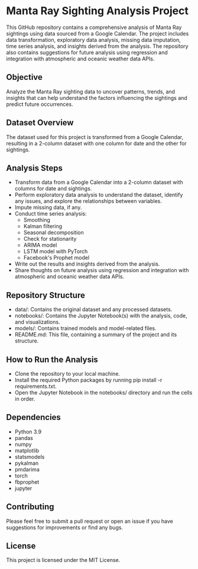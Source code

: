 # Manta Ray Sighting Analysis Project
This GitHub repository contains a comprehensive analysis of Manta Ray sightings using data sourced from a Google Calendar. The project includes data transformation, exploratory data analysis, missing data imputation, time series analysis, and insights derived from the analysis. The repository also contains suggestions for future analysis using regression and integration with atmospheric and oceanic weather data APIs.

## Objective
Analyze the Manta Ray sighting data to uncover patterns, trends, and insights that can help understand the factors influencing the sightings and predict future occurrences.

## Dataset Overview
The dataset used for this project is transformed from a Google Calendar, resulting in a 2-column dataset with one column for date and the other for sightings.

## Analysis Steps
* Transform data from a Google Calendar into a 2-column dataset with columns for date and sightings.
* Perform exploratory data analysis to understand the dataset, identify any issues, and explore the relationships between variables.
* Impute missing data, if any.
* Conduct time series analysis:
  * Smoothing
  * Kalman filtering
  * Seasonal decomposition
  * Check for stationarity
  * ARIMA model
  * LSTM model with PyTorch
  * Facebook's Prophet model
* Write out the results and insights derived from the analysis.
* Share thoughts on future analysis using regression and integration with atmospheric and oceanic weather data APIs.

## Repository Structure
* data/: Contains the original dataset and any processed datasets.
* notebooks/: Contains the Jupyter Notebook(s) with the analysis, code, and visualizations.
* models/: Contains trained models and model-related files.
* README.md: This file, containing a summary of the project and its structure.

## How to Run the Analysis
* Clone the repository to your local machine.
* Install the required Python packages by running pip install -r requirements.txt.
* Open the Jupyter Notebook in the notebooks/ directory and run the cells in order.

## Dependencies
* Python 3.9
* pandas
* numpy
* matplotlib
* statsmodels
* pykalman
* pmdarima
* torch
* fbprophet
* jupyter

## Contributing
Please feel free to submit a pull request or open an issue if you have suggestions for improvements or find any bugs.

## License
This project is licensed under the MIT License.
